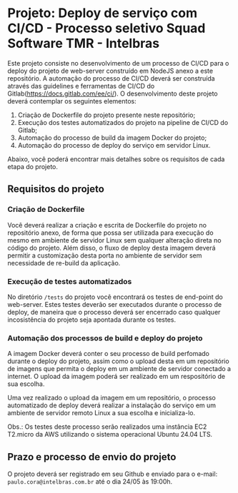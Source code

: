 # Projeto: Deploy de serviço com CI/CD - Processo seletivo Squad Software TMR - Intelbras

Este projeto consiste no desenvolvimento de um processo de CI/CD para o deploy do projeto de web-server construído em NodeJS anexo a este repositório. A automação do processo de CI/CD deverá ser construída através das guidelines e ferramentas de CI/CD do Gitlab(https://docs.gitlab.com/ee/ci/). O desenvolvimento deste projeto deverá contemplar os seguintes elementos:

1. Criação de Dockerfile do projeto presente neste repositório;
2. Execução dos testes automatizados do projeto na pipeline de CI/CD do Gitlab;
3. Automação do processo de build da imagem Docker do projeto;
4. Automação do processo de deploy do serviço em servidor Linux.

Abaixo, você poderá encontrar mais detalhes sobre os requisitos de cada etapa do projeto.

<h2>Requisitos do projeto</h2>

<h3>Criação de Dockerfile</h3>

Você deverá realizar a criação e escrita de Dockerfile do projeto no repositório anexo, de forma que possa ser utilizada para execução do mesmo em ambiente de servidor Linux sem qualquer alteração direta no código do projeto. Além disso, o fluxo de deploy desta imagem deverá permitir a customização desta porta no ambiente de servidor sem necessidade de re-build da aplicação.

<h3>Execução de testes automatizados</h3>

No diretório `/tests` do projeto você encontrará os testes de end-point do web-server. Estes testes deverão ser executados durante o processo de deploy, de maneira que o processo deverá ser encerrado caso qualquer incosistência do projeto seja apontada durante os testes.

<h3>Automação dos processos de build e deploy do projeto</h3>

A imagem Docker deverá conter o seu processo de build perfomado durante o deploy do projeto, assim como o upload desta em um repositório de imagens que permita o deploy em um ambiente de servidor conectado a internet. O upload da imagem poderá ser realizado em um respositório de sua escolha.

Uma vez realizado o upload da imagem em um repositório, o processo automatizado de deploy deverá realizar a instalação do serviço em um ambiente de servidor remoto Linux a sua escolha e inicializa-lo.

Obs.: Os testes deste processo serão realizados uma instância EC2 T2.micro da AWS utilizando o sistema operacional Ubuntu 24.04 LTS.

<h2>Prazo e processo de envio do projeto</h2>

O projeto deverá ser registrado em seu Github e enviado para o e-mail: `paulo.cora@intelbras.com.br` até o dia 24/05 às 19:00h.
